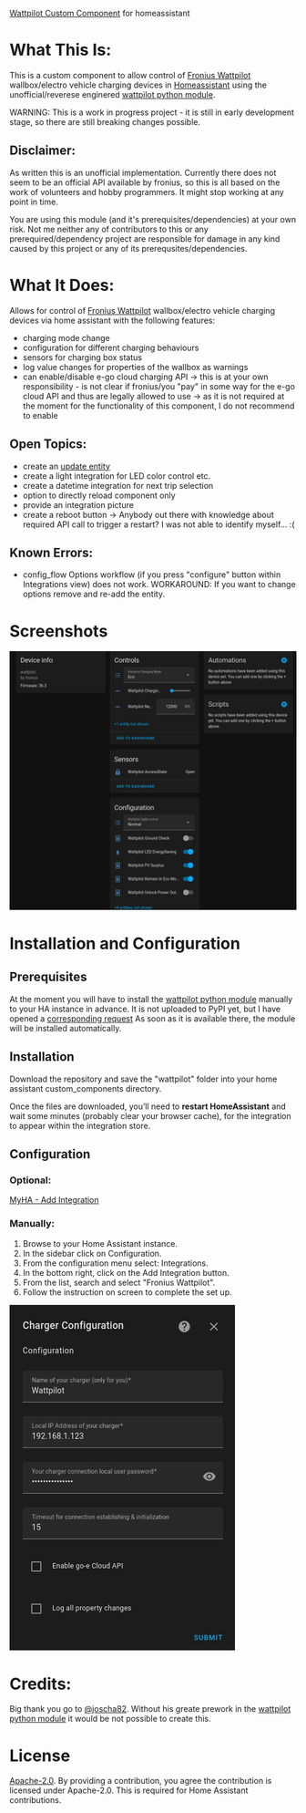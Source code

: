[Wattpilot Custom Component](https://github.com/mk-maddin/wattpilot-HA) for homeassistant

# What This Is:

This is a custom component to allow control of [Fronius Wattpilot](https://www.fronius.com/en/solar-energy/installers-partners/technical-data/all-products/solutions/fronius-wattpilot/fronius-wattpilot/wattpilot-home-11-j) wallbox/electro vehicle charging devices in [Homeassistant](https://home-assistant.io) using the unofficial/reverese enginered [wattpilot python module](https://github.com/joscha82/wattpilot).

WARNING: 
This is a work in progress project - it is still in early development stage, so there are still breaking changes possible.

## Disclaimer:
As written this is an unofficial implementation.
Currently there does not seem to be an official API available by fronius, so this is all based on the work of volunteers and hobby programmers.
It might stop working at any point in time.

You are using this module (and it's prerequisites/dependencies) at your own risk.
Not me neither any of contributors to this or any prerequired/dependency project are responsible for damage in any kind caused by this project or any of its prerequsites/dependencies.

# What It Does:

Allows for control of [Fronius Wattpilot](https://www.fronius.com/en/solar-energy/installers-partners/technical-data/all-products/solutions/fronius-wattpilot/fronius-wattpilot/wattpilot-home-11-j) wallbox/electro vehicle charging devices via home assistant with the following features:

- charging mode change
- configuration for different charging behaviours
- sensors for charging box status
- log value changes for properties of the wallbox as warnings
- can enable/disable e-go cloud charging API
	-> this is at your own responsibility - is not clear if fronius/you "pay" in some way for the e-go cloud API and thus are legally allowed to use
	-> as it is not required at the moment for the functionality of this component, I do not recommend to enable

## Open Topics:

- create an [update entity](https://www.home-assistant.io/blog/2022/04/06/release-20224/#introducing-update-entities)
- create a light integration for LED color control etc.
- create a datetime integration for next trip selection
- option to directly reload component only
- provide an integration picture
- create a reboot button
	-> Anybody out there with knowledge about required API call to trigger a restart?
	   I was not able to identify myself... :(

## Known Errors:

- config_flow Options workflow (if you press "configure" button within Integrations view) does not work.
  WORKAROUND: If you want to change options remove and re-add the entity.

# Screenshots

![screenshot of Wattpilot Device](doc/device_view1.jpg)


# Installation and Configuration

## Prerequisites
At the moment you will have to install the [wattpilot python module](https://github.com/joscha82/wattpilot) manually to your HA instance in advance.
It is not uploaded to PyPI yet, but I have opened a [corresponding request](https://github.com/joscha82/wattpilot/issues/3)
As soon as it is available there, the module will be installed automatically.

## Installation
Download the repository and save the "wattpilot" folder into your home assistant custom_components directory.

Once the files are downloaded, you’ll need to **restart HomeAssistant** and wait some minutes (probably clear your browser cache),
for the integration to appear within the integration store.

## Configuration

### Optional: 
[MyHA - Add Integration](https://my.home-assistant.io/redirect/config_flow_start?domain=wattpilot)

### Manually:
1. Browse to your Home Assistant instance.
2. In the sidebar click on  Configuration.
3. From the configuration menu select:  Integrations.
4. In the bottom right, click on the  Add Integration button.
5. From the list, search and select "Fronius Wattpilot".
6. Follow the instruction on screen to complete the set up.

![screenshot of Config Flow](doc/config_flow1.jpg)

# Credits:
Big thank you go to [@joscha82](https://github.com/joscha82).
Without his greate prework in the [wattpilot python module](https://github.com/joscha82/wattpilot) it would be not possible to create this. 

# License

[Apache-2.0](LICENSE). By providing a contribution, you agree the contribution is licensed under Apache-2.0. This is required for Home Assistant contributions.
